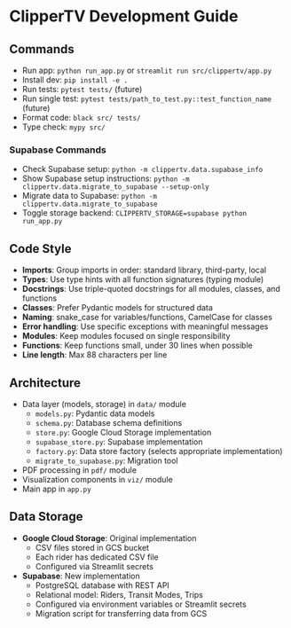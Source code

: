 # ClipperTV Development Guide

## Commands
- Run app: `python run_app.py` or `streamlit run src/clippertv/app.py`
- Install dev: `pip install -e .`
- Run tests: `pytest tests/` (future)
- Run single test: `pytest tests/path_to_test.py::test_function_name` (future)
- Format code: `black src/ tests/`
- Type check: `mypy src/`

### Supabase Commands
- Check Supabase setup: `python -m clippertv.data.supabase_info`
- Show Supabase setup instructions: `python -m clippertv.data.migrate_to_supabase --setup-only`
- Migrate data to Supabase: `python -m clippertv.data.migrate_to_supabase`
- Toggle storage backend: `CLIPPERTV_STORAGE=supabase python run_app.py`

## Code Style
- **Imports**: Group imports in order: standard library, third-party, local
- **Types**: Use type hints with all function signatures (typing module)
- **Docstrings**: Use triple-quoted docstrings for all modules, classes, and functions
- **Classes**: Prefer Pydantic models for structured data
- **Naming**: snake_case for variables/functions, CamelCase for classes
- **Error handling**: Use specific exceptions with meaningful messages
- **Modules**: Keep modules focused on single responsibility
- **Functions**: Keep functions small, under 30 lines when possible
- **Line length**: Max 88 characters per line

## Architecture
- Data layer (models, storage) in `data/` module
  - `models.py`: Pydantic data models
  - `schema.py`: Database schema definitions
  - `store.py`: Google Cloud Storage implementation
  - `supabase_store.py`: Supabase implementation
  - `factory.py`: Data store factory (selects appropriate implementation)
  - `migrate_to_supabase.py`: Migration tool
- PDF processing in `pdf/` module
- Visualization components in `viz/` module
- Main app in `app.py`

## Data Storage
- **Google Cloud Storage**: Original implementation
  - CSV files stored in GCS bucket
  - Each rider has dedicated CSV file
  - Configured via Streamlit secrets
- **Supabase**: New implementation
  - PostgreSQL database with REST API
  - Relational model: Riders, Transit Modes, Trips
  - Configured via environment variables or Streamlit secrets
  - Migration script for transferring data from GCS